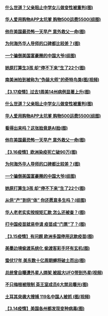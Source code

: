 #### [什么世道？父亲阻止中学女儿做变性被重判(图)](../pages/p3/965860.md) 
#### [华人爱用购物APP太坑爹 购物500运费5500(组图)](../pages/p3/965769.md) 
#### [他在美国最恐怖一天早产 意外救父一命(图)](../pages/p3/965792.md) 
#### [为何海外华人导师的口碑都比较差？(图)](../pages/p3/965757.md) 
#### [一个骗倒美国富豪圈的中国大爷(组图)](../pages/p3/965738.md) 
#### [她原打算生3孩 却“停不下来”生了22个(图)](../pages/p3/965736.md) 
#### [南美洲拍到被称为“伪装大师”的奇特鸟类(图/视频)](../pages/p3/965896.md) 
#### [【3.17疫情】过去1周美14州病例显著上升(图)](../pages/p3/965884.md) 
#### [什么世道？父亲阻止中学女儿做变性被重判(图)](../pages/p3/965860.md) 
#### [华人爱用购物APP太坑爹 购物500运费5500(组图)](../pages/p3/965769.md) 
#### [看得出来吗？这张脸竟是AI脸(图)](../pages/p3/965851.md) 
#### [他在美国最恐怖一天早产 意外救父一命(图)](../pages/p3/965792.md) 
#### [【3.16疫情】欧洲染疫死亡破90万(图)](../pages/p3/965777.md) 
#### [为何海外华人导师的口碑都比较差？(图)](../pages/p3/965757.md) 
#### [一个骗倒美国富豪圈的中国大爷(组图)](../pages/p3/965738.md) 
#### [她原打算生3孩 却“停不下来”生了22个(图)](../pages/p3/965736.md) 
#### [从供“产”到供“体” 你还愿意多生吗？(组图)](../pages/p3/965685.md) 
#### [华人老老实实按规矩汇款 怎么还被查？(图)](../pages/p3/965666.md) 
#### [打中国疫苗就易申请 疫苗成“门票”了？(图)](../pages/p3/965662.md) 
#### [【3.15疫情】有问题 欧洲多国停用这款疫苗(图)](../pages/p3/965661.md) 
#### [美墨边境偷渡系统化 偷渡客彩手环有玄机(图)](../pages/p3/965652.md) 
#### [蛰伏17年 美东数十亿周期蝉将破土而出(图)](../pages/p3/965649.md) 
#### [总统曾自曝遭外星人绑架 被超大UFO带到外星(视频)](../pages/p3/965611.md) 
#### [不只梅根被限制 英王室成员6大禁忌曝光(图)](../pages/p3/965585.md) 
#### [土耳其突袭大搜捕 119名中国人被抓 (图/视频)](../pages/p3/965581.md) 
#### [【3.14疫情】美国各州都发现变种病毒(图)](../pages/p3/965577.md) 
